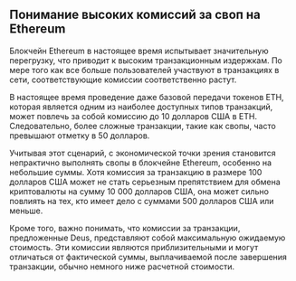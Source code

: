 ## Понимание высоких комиссий за своп на Ethereum

Блокчейн Ethereum в настоящее время испытывает значительную перегрузку, что приводит к высоким транзакционным издержкам. По мере того как все больше пользователей участвуют в транзакциях в сети, соответствующие комиссии соответственно растут.

В настоящее время проведение даже базовой передачи токенов ETH, которая является одним из наиболее доступных типов транзакций, может повлечь за собой комиссию до 10 долларов США в ETH. Следовательно, более сложные транзакции, такие как свопы, часто превышают отметку в 50 долларов.

Учитывая этот сценарий, с экономической точки зрения становится непрактично выполнять свопы в блокчейне Ethereum, особенно на небольшие суммы. Хотя комиссия за транзакцию в размере 100 долларов США может не стать серьезным препятствием для обмена криптовалюты на сумму 10 000 долларов США, она может сильно повлиять на тех, кто имеет дело с суммами 500 долларов США или меньше.

Кроме того, важно понимать, что комиссии за транзакции, предложенные Deus, представляют собой максимальную ожидаемую стоимость. Эти комиссии являются приблизительными и могут отличаться от фактической суммы, выплачиваемой после завершения транзакции, обычно немного ниже расчетной стоимости.
